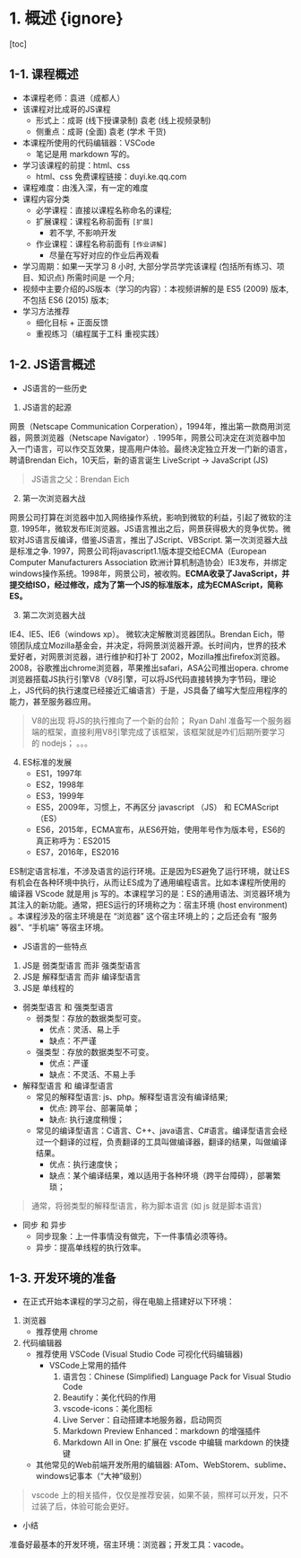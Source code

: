 # 1. 概述 {ignore}

[toc]

## 1-1. 课程概述

- 本课程老师：袁进（成都人）
- 该课程对比成哥的JS课程
  - 形式上：成哥 (线下授课录制) 袁老 (线上视频录制)
  - 侧重点：成哥 (全面) 袁老 (学术 干货)
- 本课程所使用的代码编辑器：VSCode
  - 笔记是用 markdown 写的。
- 学习该课程的前提：html、css
  - html、css 免费课程链接：duyi.ke.qq.com
- 课程难度：由浅入深，有一定的难度
- 课程内容分类
  - 必学课程：直接以课程名称命名的课程;
  - 扩展课程：课程名称前面有 `[扩展]`
     - 若不学, 不影响开发
  - 作业课程：课程名称前面有 `[作业讲解]`
     - 尽量在写好对应的作业后再观看
- 学习周期：如果一天学习 8 小时, 大部分学员学完该课程 (包括所有练习、项目、知识点) 所需时间是 一个月;
- 视频中主要介绍的JS版本（学习的内容）：本视频讲解的是 ES5 (2009) 版本, 不包括 ES6 (2015) 版本;
- 学习方法推荐
  - 细化目标 + 正面反馈
  - 重视练习（编程属于工科 重视实践）

## 1-2. JS语言概述

- JS语言的一些历史

1. JS语言的起源

网景（Netscape Communication Corperation），1994年，推出第一款商用浏览器，网景浏览器（Netscape Navigator）. 1995年，网景公司决定在浏览器中加入一门语言，可以作交互效果，提高用户体验。最终决定独立开发一门新的语言，聘请Brendan Eich，10天后，新的语言诞生 LiveScript -> JavaScript (JS)

> JS语言之父：Brendan Eich

2. 第一次浏览器大战

网景公司打算在浏览器中加入网络操作系统，影响到微软的利益，引起了微软的注意. 1995年，微软发布IE浏览器。JS语言推出之后，网景获得极大的竞争优势。微软对JS语言反编译，借鉴JS语言，推出了JScript、VBScript. 第一次浏览器大战是标准之争. 1997，网景公司将javascript1.1版本提交给ECMA（European Computer Manufacturers Association 欧洲计算机制造协会）IE3发布，并绑定windows操作系统。1998年，网景公司，被收购。**ECMA收录了JavaScript，并提交给ISO，经过修改，成为了第一个JS的标准版本，成为ECMAScript，简称ES。**

3. 第二次浏览器大战

IE4、IE5、IE6（windows xp）。 微软决定解散浏览器团队。Brendan Eich，带领团队成立Mozilla基金会，并决定，将网景浏览器开源。长时间内，世界的技术爱好者，对网景浏览器，进行维护和打补丁 2002，Mozilla推出firefox浏览器。2008，谷歌推出chrome浏览器，苹果推出safari，ASA公司推出opera. chrome浏览器搭载JS执行引擎V8（V8引擎，可以将JS代码直接转换为字节码，理论上，JS代码的执行速度已经接近汇编语言）于是，JS具备了编写大型应用程序的能力，甚至服务器应用。

> V8的出现
> 将JS的执行推向了一个新的台阶；
> Ryan Dahl 准备写一个服务器端的框架，直接利用V8引擎完成了该框架，该框架就是咋们后期所要学习的 nodejs；
> 。。。

4. ES标准的发展
   - ES1，1997年
   - ES2，1998年
   - ES3，1999年
   - ES5，2009年，习惯上，不再区分 javascript （JS） 和 ECMAScript （ES）
   - ES6，2015年，ECMA宣布，从ES6开始，使用年号作为版本号，ES6的真正称呼为：ES2015
   - ES7，2016年，ES2016

ES制定语言标准，不涉及语言的运行环境。正是因为ES避免了运行环境，就让ES有机会在各种环境中执行，从而让ES成为了通用编程语言。比如本课程所使用的编译器 VScode 就是用 js 写的。本课程学习的是：ES的通用语法、浏览器环境为其注入的新功能。通常，把ES运行的环境称之为：宿主环境 (host environment) 。本课程涉及的宿主环境是在 “浏览器” 这个宿主环境上的；之后还会有 “服务器”、“手机端” 等宿主环境。


- JS语言的一些特点

1. JS是 弱类型语言 而非 强类型语言
2. JS是 解释型语言 而非 编译型语言
3. JS是 单线程的

- 弱类型语言 和 强类型语言
  - 弱类型：存放的数据类型可变。
    - 优点：灵活、易上手
    - 缺点：不严谨
  - 强类型：存放的数据类型不可变。
    - 优点：严谨
    - 缺点：不灵活、不易上手
- 解释型语言 和 编译型语言
  - 常见的解释型语言: js、php。解释型语言没有编译结果;
    - 优点: 跨平台、部署简单；
    - 缺点: 执行速度稍慢；
  - 常见的编译型语言：C语言、C++、java语言、C#语言。编译型语言会经过一个翻译的过程，负责翻译的工具叫做编译器，翻译的结果，叫做编译结果。
    - 优点：执行速度快；
    - 缺点：某个编译结果，难以适用于各种环境（跨平台障碍），部署繁琐；

> 通常，将弱类型的解释型语言，称为脚本语言 (如 js 就是脚本语言)

- 同步 和 异步
  - 同步现象：上一件事情没有做完，下一件事情必须等待。
  - 异步：提高单线程的执行效率。

## 1-3. 开发环境的准备

- 在正式开始本课程的学习之前，得在电脑上搭建好以下环境：

1. 浏览器
   - 推荐使用 chrome
2. 代码编辑器
   - 推荐使用 VSCode (Visual Studio Code 可视化代码编辑器)
     - VSCode上常用的插件
       1. 语言包：Chinese (Simplified) Language Pack for Visual Studio Code
       2. Beautify：美化代码的作用
       3. vscode-icons：美化图标
       4. Live Server：自动搭建本地服务器，启动网页
       5. Markdown Preview Enhanced：markdown 的增强插件
       6. Markdown All in One: 扩展在 vscode 中编辑 markdown 的快捷键
   - 其他常见的Web前端开发所用的编辑器: ATom、WebStorem、sublime、windows记事本（“大神”级别）

> vscode 上的相关插件，仅仅是推荐安装，如果不装，照样可以开发，只不过装了后，体验可能会更好。

- 小结

准备好最基本的开发环境，宿主环境：浏览器；开发工具：vacode。